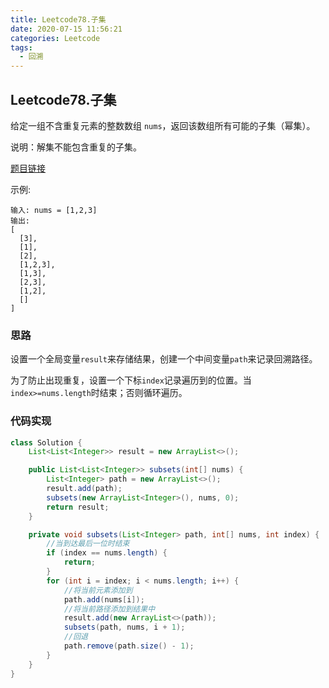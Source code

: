 ```yaml
---
title: Leetcode78.子集
date: 2020-07-15 11:56:21
categories: Leetcode
tags:
  - 回溯
---
```


## Leetcode78.子集

给定一组不含重复元素的整数数组 `nums`，返回该数组所有可能的子集（幂集）。

说明：解集不能包含重复的子集。

[题目链接](https://leetcode-cn.com/problems/subsets)

<!--more-->

示例:

```
输入: nums = [1,2,3]
输出:
[
  [3],
  [1],
  [2],
  [1,2,3],
  [1,3],
  [2,3],
  [1,2],
  []
]
```



### 思路

设置一个全局变量`result`来存储结果，创建一个中间变量`path`来记录回溯路径。

为了防止出现重复，设置一个下标`index`记录遍历到的位置。当`index>=nums.length`时结束；否则循环遍历。

### 代码实现

```java
class Solution {
    List<List<Integer>> result = new ArrayList<>();

    public List<List<Integer>> subsets(int[] nums) {
        List<Integer> path = new ArrayList<>();
        result.add(path);
        subsets(new ArrayList<Integer>(), nums, 0);
        return result;
    }

    private void subsets(List<Integer> path, int[] nums, int index) {
        //当到达最后一位时结束
        if (index == nums.length) {
            return;
        }
        for (int i = index; i < nums.length; i++) {
            //将当前元素添加到
            path.add(nums[i]);
            //将当前路径添加到结果中
            result.add(new ArrayList<>(path));
            subsets(path, nums, i + 1);
            //回退
            path.remove(path.size() - 1);
        }
    }
}
```





